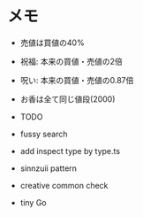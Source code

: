 # メモ

- 売値は買値の40%
- 祝福: 本来の買値・売値の2倍
- 呪い: 本来の買値・売値の0.87倍
- お香は全て同じ値段(2000)


- TODO
- fussy search
- add inspect type by type.ts
- sinnzuii pattern
- creative common check
- tiny Go





